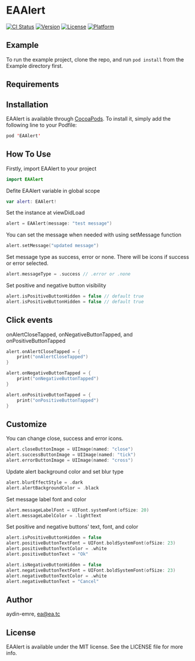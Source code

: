# EAAlert

[![CI Status](https://img.shields.io/travis/aydin-emre/EAAlert.svg?style=flat)](https://travis-ci.org/aydin-emre/EAAlert)
[![Version](https://img.shields.io/cocoapods/v/EAAlert.svg?style=flat)](https://cocoapods.org/pods/EAAlert)
[![License](https://img.shields.io/cocoapods/l/EAAlert.svg?style=flat)](https://cocoapods.org/pods/EAAlert)
[![Platform](https://img.shields.io/cocoapods/p/EAAlert.svg?style=flat)](https://cocoapods.org/pods/EAAlert)

## Example

To run the example project, clone the repo, and run `pod install` from the Example directory first.

## Requirements

## Installation

EAAlert is available through [CocoaPods](https://cocoapods.org). To install
it, simply add the following line to your Podfile:

```swift
pod 'EAAlert'
```

## How To Use

Firstly, import EAAlert to your project
```swift
import EAAlert
```

Defite EAAlert variable in global scope
```swift
var alert: EAAlert!
```
Set the instance at viewDidLoad
```swift
alert = EAAlert(message: "test message")
```
You can set the message when needed with using setMessage function
```swift
alert.setMessage("updated message")
```
Set message type as success, error or none. There will be icons if success or error selected.
```swift
alert.messageType = .success // .error or .none
```
Set positive and negative button visibility
```swift
alert.isPositiveButtonHidden = false // default true
alert.isPositiveButtonHidden = false // default true
```

## Click events
onAlertCloseTapped, onNegativeButtonTapped, and onPositiveButtonTapped
```swift
alert.onAlertCloseTapped = {
    print("onAlertCloseTapped")
}

alert.onNegativeButtonTapped = {
    print("onNegativeButtonTapped")
}

alert.onPositiveButtonTapped = {
    print("onPositiveButtonTapped")
}
```

## Customize
You can change close, success and error icons.
```swift
alert.closeButtonImage = UIImage(named: "close")
alert.successButtonImage = UIImage(named: "tick")
alert.errorButtonImage = UIImage(named: "cross")
```
Update alert background color and set blur type
```swift
alert.blurEffectStyle = .dark
alert.alertBackgroundColor = .black
```
Set message label font and color
```swift
alert.messageLabelFont = UIFont.systemFont(ofSize: 20)
alert.messageLabelColor = .lightText
```
Set positive and negative buttons' text, font, and color
```swift
alert.isPositiveButtonHidden = false
alert.positiveButtonTextFont = UIFont.boldSystemFont(ofSize: 23)
alert.positiveButtonTextColor = .white
alert.positiveButtonText = "Ok"

alert.isNegativeButtonHidden = false
alert.negativeButtonTextFont = UIFont.boldSystemFont(ofSize: 23)
alert.negativeButtonTextColor = .white
alert.negativeButtonText = "Cancel"
```

## Author

aydin-emre, ea@ea.tc

## License

EAAlert is available under the MIT license. See the LICENSE file for more info.
